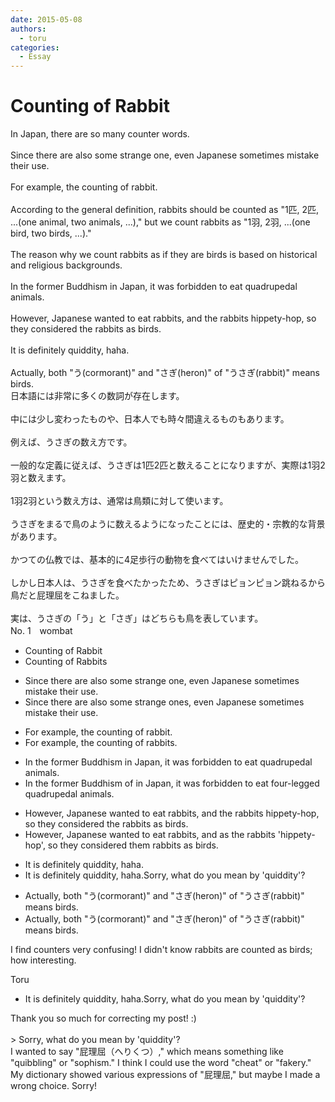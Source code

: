 ```yaml
---
date: 2015-05-08
authors:
  - toru
categories:
  - Essay
---
```


<h1 id="subject_show">Counting of Rabbit</h1>
<div class="date" hidden>May 8, 2015 17:37</div>
<div id="post"><div id="body_show_ori">
In Japan, there are so many counter words.<br/><br/>Since there are also some strange one, even Japanese sometimes mistake their use.<br/><br/>For example, the counting of rabbit.<br/><br/>According to the general definition, rabbits should be counted as "1匹, 2匹, ...(one animal, two animals, ...)," but we count rabbits as "1羽, 2羽, ...(one bird, two birds, ...)."<br/><br/>The reason why we count rabbits as if they are birds is based on historical and religious backgrounds.<br/><br/>In the former Buddhism in Japan, it was forbidden to eat quadrupedal animals.<br/><br/>However, Japanese wanted to eat rabbits, and the rabbits hippety-hop, so they considered the rabbits as birds.<br/><br/>It is definitely quiddity, haha.<br/><br/>Actually, both "う(cormorant)" and "さぎ(heron)" of "うさぎ(rabbit)" means birds.
</div></div>

<!-- more -->

<div id="post_ja"><div id="body_show_mo">
日本語には非常に多くの数詞が存在します。<br/><br/>中には少し変わったものや、日本人でも時々間違えるものもあります。<br/><br/>例えば、うさぎの数え方です。<br/><br/>一般的な定義に従えば、うさぎは1匹2匹と数えることになりますが、実際は1羽2羽と数えます。<br/><br/>1羽2羽という数え方は、通常は鳥類に対して使います。<br/><br/>うさぎをまるで鳥のように数えるようになったことには、歴史的・宗教的な背景があります。<br/><br/>かつての仏教では、基本的に4足歩行の動物を食べてはいけませんでした。<br/><br/>しかし日本人は、うさぎを食べたかったため、うさぎはピョンピョン跳ねるから鳥だと屁理屈をこねました。<br/><br/>実は、うさぎの「う」と「さぎ」はどちらも鳥を表しています。
</div></div>
<div id="block"><div class="first_name"> No. 1　<span class="just_name">wombat</span></div><div id="block2">
<ul class="correction_field">
<li class="incorrect">Counting of Rabbit</li>
<li class="corrected correct">
Counting <span class="f_blue"><span class="sline">of</span></span> Rabbit<span class="f_blue">s</span>
</li>
</ul>
<ul class="correction_field">
<li class="incorrect">Since there are also some strange one, even Japanese sometimes mistake their use.</li>
<li class="corrected correct">
Since there are also some strange one<span class="f_blue">s</span>, even Japanese sometimes mistake their use.
</li>
</ul>
<ul class="correction_field">
<li class="incorrect">For example, the counting of rabbit.</li>
<li class="corrected correct">
For example, the counting of rabbit<span class="f_blue">s</span>.
</li>
</ul>
<ul class="correction_field">
<li class="incorrect">In the former Buddhism in Japan, it was forbidden to eat quadrupedal animals.</li>
<li class="corrected correct">
In the former Buddhism<span class="f_blue"> of<span class="sline"> in</span></span> Japan, it was forbidden to eat<span class="f_blue"> four-legged <span class="sline">quadrupedal</span> </span>animals.
</li>
</ul>
<ul class="correction_field">
<li class="incorrect">However, Japanese wanted to eat rabbits, and the rabbits hippety-hop, so they considered the rabbits as birds.</li>
<li class="corrected correct">
However, Japanese wanted to eat rabbits, and <span class="f_blue">as</span> <span class="f_blue"><span class="sline">the</span></span> rabbits 'hippety-hop',<span class="f_blue"> </span><span class="f_blue"><span class="f_gray"> <span class="sline">so</span></span> </span>they considered the<span class="f_blue">m</span> <span class="f_blue"><span class="sline">rabbits</span></span> as birds.
</li>
</ul>
<ul class="correction_field">
<li class="incorrect">It is definitely quiddity, haha.</li>
<li class="corrected correct">
It is definitely <span class="f_blue">quiddity</span>, haha.<span class="f_blue">Sorry, what do you mean by 'quiddity'?</span>
</li>
</ul>
<ul class="correction_field">
<li class="incorrect">Actually, both "う(cormorant)" and "さぎ(heron)" of "うさぎ(rabbit)" means birds.</li>
<li class="corrected correct">
Actually, both "う(cormorant)" and "さぎ(heron)" of "うさぎ(rabbit)" mean<span class="f_blue"><span class="sline">s</span></span> birds.
</li>
</ul>
<p class="comment_small">
 I find counters very confusing!  I didn't know rabbits are counted as birds; how interesting.
</p>

</div><div class="name"><span class="just_name">Toru</span><br><div class="quote_field"><ul class="correction_field">
<li class="corrected correct">
It is definitely <span class="f_blue">quiddity</span>, haha.<span class="f_blue">Sorry, what do you mean by 'quiddity'?</span>
</li>
</ul></div>
Thank you so much for correcting my post! :)<br/><br/>&gt; Sorry, what do you mean by 'quiddity'?<br/>I wanted to say "屁理屈（へりくつ）," which means something like "quibbling" or "sophism." I think I could use the word "cheat" or "fakery." My dictionary showed various expressions of "屁理屈," but maybe I made a wrong choice. Sorry!
</div>
</div>
